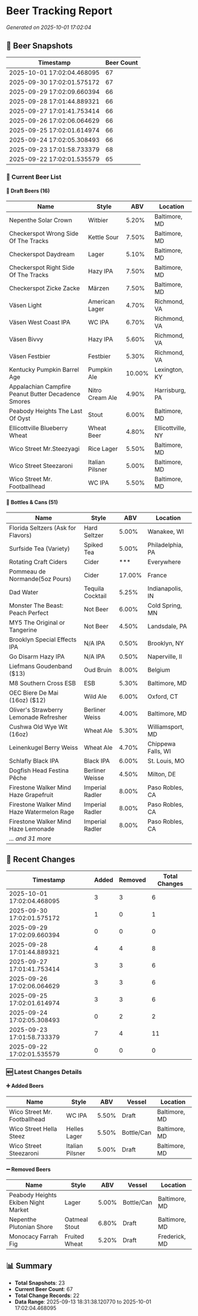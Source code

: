 # Beer Tracking Report
*Generated on 2025-10-01 17:02:04*

## 📸 Beer Snapshots

| Timestamp | Beer Count |
|-----------|------------|
| 2025-10-01 17:02:04.468095 | 67 |
| 2025-09-30 17:02:01.575172 | 67 |
| 2025-09-29 17:02:09.660394 | 66 |
| 2025-09-28 17:01:44.889321 | 66 |
| 2025-09-27 17:01:41.753414 | 66 |
| 2025-09-26 17:02:06.064629 | 66 |
| 2025-09-25 17:02:01.614974 | 66 |
| 2025-09-24 17:02:05.308493 | 66 |
| 2025-09-23 17:01:58.733379 | 68 |
| 2025-09-22 17:02:01.535579 | 65 |

### 🍺 Current Beer List

#### 🍺 Draft Beers (16)

| Name | Style | ABV | Location |
|------|-------|-----|----------|
| Nepenthe Solar Crown | Witbier | 5.20% | Baltimore, MD |
| Checkerspot Wrong Side Of The Tracks | Kettle Sour | 7.50% | Baltimore, MD |
| Checkerspot Daydream | Lager | 5.10% | Baltimore, MD |
| Checkerspot Right Side Of The Tracks | Hazy IPA | 7.50% | Baltimore, MD |
| Checkerspot Zicke Zacke | Märzen | 7.50% | Baltimore, MD |
| Väsen Light | American Lager | 4.70% | Richmond, VA |
| Väsen West Coast IPA | WC IPA | 6.70% | Richmond, VA |
| Väsen Bivvy | Hazy IPA | 5.60% | Richmond, VA |
| Väsen Festbier | Festbier | 5.30% | Richmond, VA |
| Kentucky Pumpkin Barrel Age | Pumpkin Ale | 10.00% | Lexington, KY |
| Appalachian Campfire Peanut Butter Decadence Smores | Nitro Cream Ale | 4.90% | Harrisburg, PA |
| Peabody Heights The Last Of Oyst | Stout | 6.00% | Baltimore, MD |
| Ellicottville Blueberry Wheat | Wheat Beer | 4.80% | Ellicottville, NY |
| Wico Street Mr.Steezyagi | Rice Lager | 5.50% | Baltimore, MD |
| Wico Street Steezaroni | Italian Pilsner | 5.00% | Baltimore, MD |
| Wico Street Mr. Footballhead | WC IPA | 5.50% | Baltimore, MD |

#### 🥫 Bottles & Cans (51)

| Name | Style | ABV | Location |
|------|-------|-----|----------|
| Florida Seltzers (Ask for Flavors) | Hard Seltzer | 5.00% | Wanakee, WI |
| Surfside Tea (Variety) | Spiked Tea | 5.00% | Philadelphia, PA |
| Rotating Craft Ciders | Cider | *** | Everywhere |
| Pommeau de Normande(5oz Pours) | Cider | 17.00% | France |
| Dad Water  | Tequila Cocktail | 5.25% | Indianapolis, IN |
| Monster The Beast: Peach Perfect | Not Beer | 6.00% | Cold Spring, MN |
| MY5 The Original or Tangerine  | Not Beer | 4.50% | Landsdale, PA |
| Brooklyn Special Effects IPA | N/A IPA | 0.50% | Brooklyn, NY |
| Go Disarm Hazy IPA | N/A IPA | 0.50% | Naperville, Il |
| Liefmans Goudenband ($13) | Oud Bruin | 8.00% | Belgium |
| M8 Southern Cross ESB | ESB | 5.30% | Baltimore, MD |
| OEC Biere De Mai (16oz) ($12) | Wild Ale | 6.00% | Oxford, CT |
| Oliver's Strawberry Lemonade Refresher | Berliner Weiss | 4.00% | Baltimore, MD |
| Cushwa Old Wye Wit (16oz) | Wheat Ale | 5.30% | Williamsport, MD |
| Leinenkugel Berry Weiss | Wheat Ale | 4.70% | Chippewa Falls, WI |
| Schlafly Black IPA | Black IPA | 6.00% | St. Louis, MO |
| Dogfish Head Festina Pêche | Berliner Weisse | 4.50% | Milton, DE |
| Firestone Walker Mind Haze Grapefruit | Imperial Radler | 8.00% | Paso Robles, CA |
| Firestone Walker Mind Haze Watermelon Rage | Imperial Radler | 8.00% | Paso Robles, CA |
| Firestone Walker Mind Haze Lemonade | Imperial Radler | 8.00% | Paso Robles, CA |
| *... and 31 more* | | | |


## 🔄 Recent Changes

| Timestamp | Added | Removed | Total Changes |
|-----------|-------|---------|---------------|
| 2025-10-01 17:02:04.468095 | 3 | 3 | 6 |
| 2025-09-30 17:02:01.575172 | 1 | 0 | 1 |
| 2025-09-29 17:02:09.660394 | 0 | 0 | 0 |
| 2025-09-28 17:01:44.889321 | 4 | 4 | 8 |
| 2025-09-27 17:01:41.753414 | 3 | 3 | 6 |
| 2025-09-26 17:02:06.064629 | 3 | 3 | 6 |
| 2025-09-25 17:02:01.614974 | 3 | 3 | 6 |
| 2025-09-24 17:02:05.308493 | 0 | 2 | 2 |
| 2025-09-23 17:01:58.733379 | 7 | 4 | 11 |
| 2025-09-22 17:02:01.535579 | 0 | 0 | 0 |

### 🆕 Latest Changes Details

#### ➕ Added Beers

| Name | Style | ABV | Vessel | Location |
|------|-------|-----|--------|----------|
| Wico Street Mr. Footballhead | WC IPA | 5.50% | Draft | Baltimore, MD |
| Wico Street Hella Steez | Helles Lager | 5.50% | Bottle/Can | Baltimore, MD |
| Wico Street Steezaroni | Italian Pilsner | 5.00% | Draft | Baltimore, MD |

#### ➖ Removed Beers

| Name | Style | ABV | Vessel | Location |
|------|-------|-----|--------|----------|
| Peabody Heights Ekiben Night Market | Lager  | 5.00% | Bottle/Can | Baltimore, MD |
| Nepenthe Plutonian Shore | Oatmeal Stout | 6.80% | Draft | Baltimore, MD |
| Monocacy Farrah Fig | Fruited Wheat | 5.20% | Draft | Frederick, MD |


## 📊 Summary

- **Total Snapshots**: 23
- **Current Beer Count**: 67
- **Total Change Records**: 22
- **Data Range**: 2025-09-13 18:31:38.120770 to 2025-10-01 17:02:04.468095
